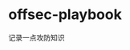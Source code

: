 





























































































































































































# offsec-playbook
记录一点攻防知识
